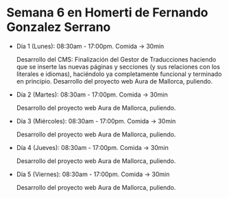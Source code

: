 # Semana 6 en Homerti de Fernando Gonzalez Serrano

- Día 1 (Lunes):
08:30am - 17:00pm.
Comida -> 30min

    Desarrollo del CMS: Finalización del Gestor de Traducciones haciendo que se inserte las nuevas páginas y secciones (y sus relaciones con los literales e idiomas), haciéndolo ya completamente funcional y terminado en principio.
    Desarrollo del proyecto web Aura de Mallorca, puliendo.

- Día 2 (Martes):
08:30am - 17:00pm.
Comida -> 30min

    Desarrollo del proyecto web Aura de Mallorca, puliendo.

- Día 3 (Miércoles):
08:30am - 17:00pm.
Comida -> 30min

    Desarrollo del proyecto web Aura de Mallorca, puliendo.

- Día 4 (Jueves):
08:30am - 17:00pm.
Comida -> 30min

    Desarrollo del proyecto web Aura de Mallorca, puliendo.

- Día 5 (Viernes):
08:30am - 17:00pm.
Comida -> 30min

    Desarrollo del proyecto web Aura de Mallorca, puliendo.
